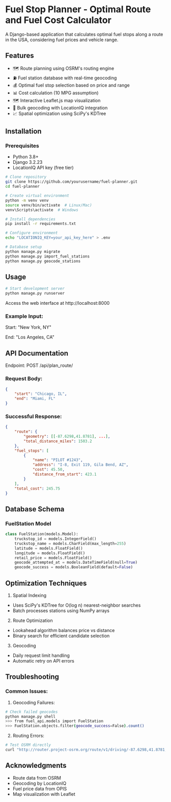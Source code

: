 # Fuel Stop Planner - Optimal Route and Fuel Cost Calculator

A Django-based application that calculates optimal fuel stops along a route in the USA, considering fuel prices and vehicle range.

## Features

- 🗺️ Route planning using OSRM's routing engine
- ⛽ Fuel station database with real-time geocoding
- 💰 Optimal fuel stop selection based on price and range
- 📊 Cost calculation (10 MPG assumption)
- 🗺️ Interactive Leaflet.js map visualization
- 🚀 Bulk geocoding with LocationIQ integration
- 📈 Spatial optimization using SciPy's KDTree

## Installation

### Prerequisites
- Python 3.8+
- Django 3.2.23
- LocationIQ API key (free tier)

```bash
# Clone repository
git clone https://github.com/yourusername/fuel-planner.git
cd fuel-planner

# Create virtual environment
python -m venv venv
source venv/bin/activate  # Linux/Mac)
venv\Scripts\activate  # Windows

# Install dependencies
pip install -r requirements.txt

# Configure environment
echo "LOCATIONIQ_KEY=your_api_key_here" > .env

# Database setup
python manage.py migrate
python manage.py import_fuel_stations
python manage.py geocode_stations

```

## Usage

```bash
# Start development server
python manage.py runserver
```
Access the web interface at http://localhost:8000

### Example Input:
Start: "New York, NY"

End: "Los Angeles, CA"

## API Documentation

Endpoint: POST /api/plan_route/


### Request Body:

```json
{
    "start": "Chicago, IL",
    "end": "Miami, FL"
}
```

### Successful Response:

```json
{
    "route": {
        "geometry": [[-87.6298,41.8781], ...],
        "total_distance_miles": 1503.2
    },
    "fuel_stops": [
        {
            "name": "PILOT #1243",
            "address": "I-8, Exit 119, Gila Bend, AZ",
            "cost": 45.50,
            "distance_from_start": 423.1
        }
    ],
    "total_cost": 245.75
}
```

## Database Schema
### FuelStation Model

```python
class FuelStation(models.Model):
    truckstop_id = models.IntegerField()
    truckstop_name = models.CharField(max_length=255)
    latitude = models.FloatField()
    longitude = models.FloatField()
    retail_price = models.FloatField()
    geocode_attempted_at = models.DateTimeField(null=True)
    geocode_success = models.BooleanField(default=False)
```

## Optimization Techniques
1. Spatial Indexing
- Uses SciPy's KDTree for O(log n) nearest-neighbor searches
- Batch processes stations using NumPy arrays

2. Route Optimization

- Lookahead algorithm balances price vs distance
- Binary search for efficient candidate selection

3. Geocoding
- Daily request limit handling
- Automatic retry on API errors

## Troubleshooting
### Common Issues:

1. Geocoding Failures:

```bash
# Check failed geocodes
python manage.py shell
>>> from fuel_api.models import FuelStation
>>> FuelStation.objects.filter(geocode_success=False).count()
```
2. Routing Errors:

```bash
# Test OSRM directly
curl "http://router.project-osrm.org/route/v1/driving/-87.6298,41.8781;-80.1918,25.7617"
```

## Acknowledgments
- Route data from OSRM
- Geocoding by LocationIQ
- Fuel price data from OPIS
- Map visualization with Leaflet
